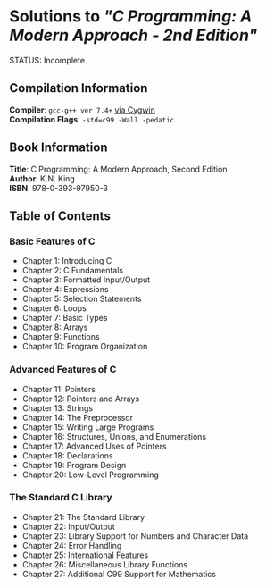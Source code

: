 # Solutions to _"C Programming: A Modern Approach - 2nd Edition"_ 
STATUS: Incomplete

## Compilation Information
__Compiler__: `gcc-g++ ver 7.4+` [via Cygwin](https://cygwin.com/packages/summary/gcc-g++.html)\
__Compilation Flags__: `-std=c99 -Wall -pedatic`

## Book Information
__Title__: C Programming: A Modern Approach, Second Edition\
__Author__: K.N. King\
__ISBN__: 978-0-393-97950-3

## Table of Contents

### Basic Features of C
* Chapter 1: Introducing C
* Chapter 2: C Fundamentals 
* Chapter 3: Formatted Input/Output
* Chapter 4: Expressions
* Chapter 5: Selection Statements
* Chapter 6: Loops
* Chapter 7: Basic Types
* Chapter 8: Arrays
* Chapter 9: Functions
* Chapter 10: Program Organization
### Advanced Features of C
* Chapter 11: Pointers
* Chapter 12: Pointers and Arrays
* Chapter 13: Strings
* Chapter 14: The Preprocessor
* Chapter 15: Writing Large Programs
* Chapter 16: Structures, Unions, and Enumerations
* Chapter 17: Advanced Uses of Pointers
* Chapter 18: Declarations
* Chapter 19: Program Design
* Chapter 20: Low-Level Programming
### The Standard C Library
* Chapter 21: The Standard Library
* Chapter 22: Input/Output
* Chapter 23: Library Support for Numbers and Character Data
* Chapter 24: Error Handling
* Chapter 25: International Features
* Chapter 26: Miscellaneous Library Functions
* Chapter 27: Additional C99 Support for Mathematics
